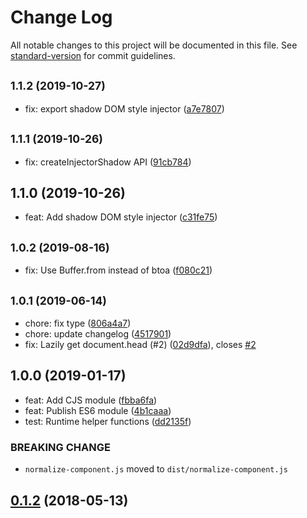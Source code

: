 # Change Log

All notable changes to this project will be documented in this file. See [standard-version](https://github.com/conventional-changelog/standard-version) for commit guidelines.

<a name="1.1.2"></a>
## <small>1.1.2 (2019-10-27)</small>

* fix: export shadow DOM style injector ([a7e7807](https://github.com/znck/vue-runtime-helpers/commit/a7e7807))



<a name="1.1.1"></a>
## <small>1.1.1 (2019-10-26)</small>

* fix: createInjectorShadow API ([91cb784](https://github.com/znck/vue-runtime-helpers/commit/91cb784))



<a name="1.1.0"></a>
## 1.1.0 (2019-10-26)

* feat: Add shadow DOM style injector ([c31fe75](https://github.com/znck/vue-runtime-helpers/commit/c31fe75))



<a name="1.0.2"></a>
## <small>1.0.2 (2019-08-16)</small>

* fix: Use Buffer.from instead of btoa ([f080c21](https://github.com/znck/vue-runtime-helpers/commit/f080c21))



<a name="1.0.1"></a>
## <small>1.0.1 (2019-06-14)</small>

* chore: fix type ([806a4a7](https://github.com/znck/vue-runtime-helpers/commit/806a4a7))
* chore: update changelog ([4517901](https://github.com/znck/vue-runtime-helpers/commit/4517901))
* fix: Lazily get document.head (#2) ([02d9dfa](https://github.com/znck/vue-runtime-helpers/commit/02d9dfa)), closes [#2](https://github.com/znck/vue-runtime-helpers/issues/2)



<a name="1.0.0"></a>
## 1.0.0 (2019-01-17)

* feat: Add CJS module ([fbba6fa](https://github.com/znck/vue-runtime-helpers/commit/fbba6fa))
* feat: Publish ES6 module ([4b1caaa](https://github.com/znck/vue-runtime-helpers/commit/4b1caaa))
* test: Runtime helper functions ([dd2135f](https://github.com/znck/vue-runtime-helpers/commit/dd2135f))


### BREAKING CHANGE

* `normalize-component.js` moved to `dist/normalize-component.js`


<a name="0.1.2"></a>
## [0.1.2](https://github.com/znck/vue-runtime-helpers/compare/v0.1.1...v0.1.2) (2018-05-13)
